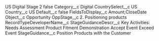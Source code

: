 <?xml version="1.0" encoding="UTF-8"?>
<CustomMetadata xmlns="http://soap.sforce.com/2006/04/metadata" xmlns:xsi="http://www.w3.org/2001/XMLSchema-instance" xmlns:xsd="http://www.w3.org/2001/XMLSchema">
    <label>US Digital Stage 2</label>
    <protected>false</protected>
    <values>
        <field>Category__c</field>
        <value xsi:type="xsd:string">Digital</value>
    </values>
    <values>
        <field>CountrySelect__c</field>
        <value xsi:type="xsd:string">US</value>
    </values>
    <values>
        <field>Country__c</field>
        <value xsi:type="xsd:string">US</value>
    </values>
    <values>
        <field>Default__c</field>
        <value xsi:type="xsd:boolean">false</value>
    </values>
    <values>
        <field>FieldsToDisplay__c</field>
        <value xsi:type="xsd:string">Amount;CloseDate</value>
    </values>
    <values>
        <field>Object__c</field>
        <value xsi:type="xsd:string">Opportunity</value>
    </values>
    <values>
        <field>OppStage__c</field>
        <value xsi:type="xsd:string">2. Positioning products</value>
    </values>
    <values>
        <field>RecordTypeDeveloperName__c</field>
        <value xsi:nil="true"/>
    </values>
    <values>
        <field>StageGuidanceDescr__c</field>
        <value xsi:type="xsd:string">Key Activities:
Needs Assessment
Product Fitment
Demonstration
Accept Event
Exceed Event</value>
    </values>
    <values>
        <field>StageGuidance__c</field>
        <value xsi:type="xsd:string">Position Products with the Customer</value>
    </values>
</CustomMetadata>
